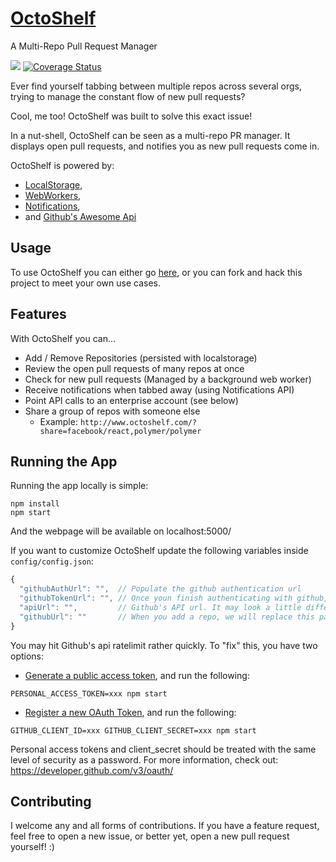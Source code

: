 # [OctoShelf](http://www.octoshelf.com/)

A Multi-Repo Pull Request Manager

![](https://travis-ci.org/OctoShelf/octoshelf.svg)
[![Coverage Status](https://coveralls.io/repos/github/OctoShelf/octoshelf/badge.svg?branch=master)](https://coveralls.io/github/OctoShelf/octoshelf?branch=master)

Ever find yourself tabbing between multiple repos across several orgs,
trying to manage the constant flow of new pull requests?

Cool, me too! OctoShelf was built to solve this exact issue!

In a nut-shell, OctoShelf can be seen as a multi-repo PR manager. It displays
open pull requests, and notifies you as new pull requests come in.

OctoShelf is powered by:

* [LocalStorage](https://developer.mozilla.org/en-US/docs/Web/API/Window/localStorage),
* [WebWorkers](https://developer.mozilla.org/en-US/docs/Web/API/Web_Workers_API),
* [Notifications](https://developer.mozilla.org/en-US/docs/Web/API/notification),
* and [Github's Awesome Api](https://developer.github.com/v3/)

## Usage

To use OctoShelf you can either go [here](http://www.octoshelf.com/),
or you can fork and hack this project to meet your own use cases.

## Features

With OctoShelf you can...

* Add / Remove Repositories (persisted with localstorage)
* Review the open pull requests of many repos at once
* Check for new pull requests (Managed by a background web worker)
* Receive notifications when tabbed away (using Notifications API)
* Point API calls to an enterprise account (see below)
* Share a group of repos with someone else
    * Example: `http://www.octoshelf.com/?share=facebook/react,polymer/polymer`

## Running the App

Running the app locally is simple:

```
npm install
npm start
```

And the webpage will be available on localhost:5000/

If you want to customize OctoShelf update the following variables inside `config/config.json`:

```javascript
{
  "githubAuthUrl": "",  // Populate the github authentication url
  "githubTokenUrl": "", // Once youn finish authenticating with github, we'll hit this url to grab an access token
  "apiUrl": "",         // Github's API url. It may look a little different for enterprise hosts
  "githubUrl": ""       // When you add a repo, we will replace this part with `apiUrl`
}
```

You  may hit Github's api ratelimit rather quickly. To "fix" this, you have two options:

* [Generate a public access token](https://github.com/settings/tokens/new), and run the following:

```
PERSONAL_ACCESS_TOKEN=xxx npm start
```

* [Register a new OAuth Token](https://github.com/settings/applications/new), and run the following:

```
GITHUB_CLIENT_ID=xxx GITHUB_CLIENT_SECRET=xxx npm start
```

Personal access tokens and client_secret should be treated with the same level of security as a password.
For more information, check out: https://developer.github.com/v3/oauth/

## Contributing

I welcome any and all forms of contributions. If you have a feature request, feel
free to open a new issue, or better yet, open a new pull request yourself! :)
